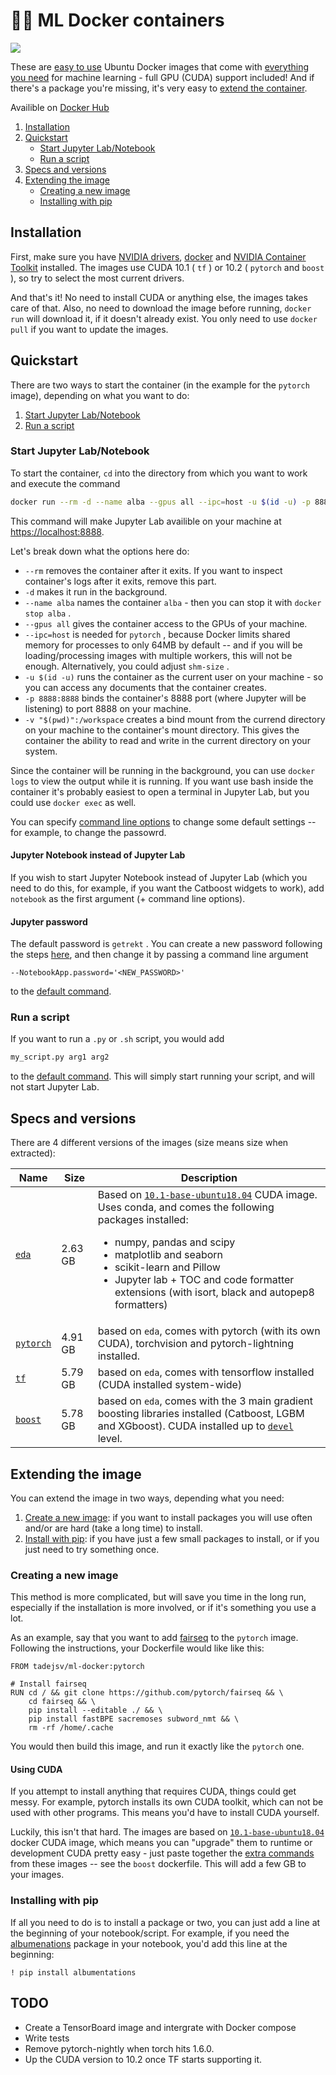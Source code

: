 # 🐋🔥 ML Docker containers

<a href="https://hub.docker.com/repository/docker/tadejsv/ml-docker" alt="Docker hub"><img src="https://img.shields.io/docker/pulls/tadejsv/ml-docker?style=for-the-badge"/></a>

These are [easy to use](#quickstart) Ubuntu Docker images that come with [everything you need](#specs-and-versions) for machine learning - full GPU (CUDA) support included! And if there's a package you're missing, it's very easy to [extend the container](#extending-the-container).

Availible on [Docker Hub](#https://hub.docker.com/repository/docker/tadejsv/ml-docker)

1. [Installation](#installation)
2. [Quickstart](#quickstart)
    - [Start Jupyter Lab/Notebook](#start-jupyter-lab/notebook)
    - [Run a script](#run-a-script)
3. [Specs and versions](#specs-and-versions)
4. [Extending the image](#extending-the-image)
    - [Creating a new image](#creating-a-new-image)
    - [Installing with pip](#installing-with-pip)

## Installation

First, make sure you have [NVIDIA drivers](https://www.nvidia.com/Download/index.aspx), [docker](https://docs.docker.com/engine/install/) and [NVIDIA Container Toolkit](https://github.com/NVIDIA/nvidia-docker) installed. The images use CUDA 10.1 ( `tf` ) or 10.2 ( `pytorch` and `boost` ), so try to select the most current drivers.

And that's it! No need to install CUDA or anything else, the images takes care of that. Also, no need to download the image before running, `docker run` will download it, if it doesn't already exist. You only need to use `docker pull` if you want to update the images.

## Quickstart

There are two ways to start the container (in the example for the `pytorch` image), depending on what you want to do:

1. [Start Jupyter Lab/Notebook](#start-jupyter-lab/notebook)
2. [Run a script](#run-a-script)

### Start Jupyter Lab/Notebook

To start the container, `cd` into the directory from which you want to work and execute the command

``` bash
docker run --rm -d --name alba --gpus all --ipc=host -u $(id -u) -p 8888:8888 -v "$(pwd)":/workspace tadejsv/ml-docker:pytorch
```

This command will make Jupyter Lab availible on your machine at [https://localhost:8888](https://localhost:8888).

Let's break down what the options here do:

* `--rm` removes the container after it exits. If you want to inspect container's logs after it exits, remove this part.
* `-d` makes it run in the background. 
* `--name alba` names the container `alba` - then you can stop it with `docker stop alba` .
* `--gpus all` gives the container access to the GPUs of your machine.
* `--ipc=host` is needed for `pytorch` , because Docker limits shared memory for processes to only 64MB by default -- and if you will be loading/processing images with multiple workers, this will not be enough. Alternatively, you could adjust `shm-size` .
* `-u $(id -u)` runs the container as the current user on your machine - so you can access any documents that the container creates.
* `-p 8888:8888` binds the container's 8888 port (where Jupyter will be listening) to port 8888 on your machine. 
* `-v "$(pwd)":/workspace` creates a bind mount from the currend directory on your machine to the container's mount directory. This gives the container the ability to read and write in the current directory on your system.  

Since the container will be running in the background, you can use `docker logs` to view the output while it is running. If you want use bash inside the container it's probably easiest to open a terminal in Jupyter Lab, but you could use `docker exec` as well.

You can specify [command line options](https://jupyter-notebook.readthedocs.io/en/stable/config.html) to change some default settings -- for example, to change the passowrd.

#### Jupyter Notebook instead of Jupyter Lab

If you wish to start Jupyter Notebook instead of Jupyter Lab (which you need to do this, for example, if you want the Catboost widgets to work), add `notebook` as the first argument (+ command line options).

#### Jupyter password

The default password is `getrekt` . You can create a new password following the steps [here](https://jupyter-notebook.readthedocs.io/en/stable/public_server.html#preparing-a-hashed-password), and then change it by passing a command line argument

```
--NotebookApp.password='<NEW_PASSWORD>'
```

to the [default command](#start-jupyter-lab/notebook).

### Run a script

If you want to run a `.py` or `.sh` script, you would add

```bash
my_script.py arg1 arg2
```

to the [default command](#start-jupyter-lab/notebook). This will simply start running your script, and will not start Jupyter Lab.

## Specs and versions

There are 4 different versions of the images (size means size when extracted):

| Name | Size | Description |
| ---- | ---- | ----------- |
| [`eda`](https://github.com/tadejsv/ml-docker/blob/master/Dockerfile.eda) | 2.63 GB | Based on [`10.1-base-ubuntu18.04`](#https://gitlab.com/nvidia/container-images/cuda/-/blob/master/dist/ubuntu18.04/10.1/base/Dockerfile) CUDA image. Uses conda, and comes the following packages installed: <ul><li>numpy, pandas and scipy</li><li>matplotlib and seaborn</li><li>scikit-learn and Pillow</li><li>Jupyter lab + TOC and code formatter extensions (with isort, black and autopep8 formatters)</li></ul>|
| [`pytorch`](https://github.com/tadejsv/ml-docker/blob/master/Dockerfile.pytorch) | 4.91 GB| based on `eda`, comes with pytorch (with its own CUDA), torchvision and pytorch-lightning installed. |
| [`tf`](https://github.com/tadejsv/ml-docker/blob/master/Dockerfile.tensorflow) | 5.79 GB | based on `eda`, comes with tensorflow installed (CUDA installed system-wide) |
| [`boost`](https://github.com/tadejsv/ml-docker/blob/master/Dockerfile.boost) | 5.78 GB | based on `eda`, comes with the 3 main gradient boosting libraries installed (Catboost, LGBM and XGboost). CUDA installed up to [`devel`](#https://gitlab.com/nvidia/container-images/cuda/-/blob/master/dist/ubuntu18.04/10.1/devel/Dockerfile) level. |

## Extending the image

You can extend the image in two ways, depending what you need:

1. [Create a new image](#creating-a-new-image): if you want to install packages you will use often and/or are hard (take a long time) to install.
2. [Install with pip](#installing-with-pip): if you have just a few small packages to install, or if you just need to try something once.

### Creating a new image

This method is more complicated, but will save you time in the long run, especially if the installation is more involved, or if it's something you use a lot.

As an example, say that you want to add [fairseq](#https://github.com/pytorch/fairseq) to the `pytorch` image. Following the instructions, your Dockerfile would like like this:

``` docker
FROM tadejsv/ml-docker:pytorch

# Install fairseq
RUN cd / && git clone https://github.com/pytorch/fairseq && \
    cd fairseq && \
    pip install --editable ./ && \
    pip install fastBPE sacremoses subword_nmt && \
    rm -rf /home/.cache
```

You would then build this image, and run it exactly like the `pytorch` one.

#### Using CUDA

If you attempt to install anything that requires CUDA, things could get messy. For example, pytorch installs its own CUDA toolkit, which can not be used with other programs. This means you'd have to install CUDA yourself.

Luckily, this isn't that hard. The images are based on [ `10.1-base-ubuntu18.04` ](https://hub.docker.com/r/nvidia/cuda/) docker CUDA image, which means you can "upgrade" them to runtime or development CUDA pretty easy - just paste together the [extra commands](#https://gitlab.com/nvidia/container-images/cuda/-/tree/master/dist/ubuntu18.04/10.2) from these images -- see the `boost` dockerfile. This will add a few GB to your images.

### Installing with pip

If all you need to do is to install a package or two, you can just add a line at the beginning of your notebook/script. For example, if you need the [albumenations](#https://github.com/albumentations-team/albumentations) package in your notebook, you'd add this line at the beginning:
 
``` 
! pip install albumentations
```

## TODO

* Create a TensorBoard image and intergrate with Docker compose
* Write tests
* Remove pytorch-nightly  when torch hits 1.6.0.
* Up the CUDA version to 10.2 once TF starts supporting it.
